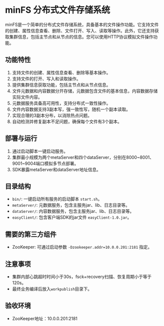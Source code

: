 # minFS 分布式文件存储系统


minFS是一个简单的分布式文件存储系统，具备基本的文件操作功能。它支持文件的创建、属性信息查看、删除、文件打开、写入、读取等操作。此外，它还支持获取集群信息，包括主节点和从节点的信息。您可以使用HTTP协议模拟文件操作功能。

## 功能特性

1. 支持文件的创建、属性信息查看、删除等基本操作。
2. 支持文件的打开、写入和读取操作。
3. 提供集群信息获取功能，包括主节点和从节点信息。
4. 文件元数据和内容数据分开存储，元数据包含文件的基本信息，内容数据存储实际文件内容。
5. 元数据服务具备高可用性，支持分布式一致性操作。
6. 文件内容数据支持3副本写，强一致性写，随机一个副本读取。
7. 实现合理的3副本分布，以消除热点问题。
8. 自动检测并修复副本不足问题，确保每个文件有3个副本。

## 部署与运行

1. 通过启动脚本一键启动服务。
2. 集群最小规模为两个metaServer和四个dataServer，分别在8000~8001、9001~9004端口模拟多节点部署。
3. SDK暴露metaServer和dataServer地址信息。

## 目录结构

- `bin/`: 一键启动所有服务的启动脚本 `start.sh`。
- `metaServer/`: 元数据服务，包含主服务jar、lib、日志目录等。
- `dataServer/`: 内容数据服务，包含主服务jar、lib、日志目录等。
- `easyClient/`: 包含客户端SDK的jar文件 `easyClient-1.0.jar`。

## 需要的第三方组件

- ZooKeeper: 可通过启动参数 `-Dzookeeper.addr=10.0.0.201:2181` 指定。

## 注意事项

- 集群内部心跳超时时间小于30s，fsck+recovery扫描、恢复周期小于等于120s。
- 最终业务编译后放入`workpublish`目录下。

## 验收环境

- ZooKeeper地址：10.0.0.201:2181

